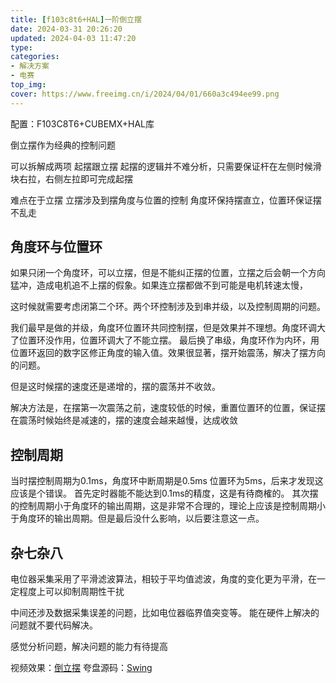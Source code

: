 ```yaml
---
title: [f103c8t6+HAL]一阶倒立摆
date: 2024-03-31 20:26:20
updated: 2024-04-03 11:47:20
type:  
categories: 
- 解决方案
- 电赛
top_img:
cover: https://www.freeimg.cn/i/2024/04/01/660a3c494ee99.png
---
```

配置：F103C8T6+CUBEMX+HAL库

倒立摆作为经典的控制问题

可以拆解成两项
起摆跟立摆
起摆的逻辑并不难分析，只需要保证杆在左侧时候滑块右拉，右侧左拉即可完成起摆

难点在于立摆
立摆涉及到摆角度与位置的控制
角度环保持摆直立，位置环保证摆不乱走

角度环与位置环
---
如果只闭一个角度环，可以立摆，但是不能纠正摆的位置，立摆之后会朝一个方向猛冲，造成电机追不上摆的假象。如果连立摆都做不到可能是电机转速太慢，

这时候就需要考虑闭第二个环。两个环控制涉及到串并级，以及控制周期的问题。

我们最早是做的并级，角度环位置环共同控制摆，但是效果并不理想。角度环调大了位置环没作用，位置环调大了不能立摆。
最后换了串级，角度环作为内环，用位置环返回的数字区修正角度的输入值。效果很显著，摆开始震荡，解决了摆方向的问题。

但是这时候摆的速度还是递增的，摆的震荡并不收敛。

解决方法是，在摆第一次震荡之前，速度较低的时候，重置位置环的位置，保证摆在震荡时候始终是减速的，摆的速度会越来越慢，达成收敛

控制周期
---
当时摆控制周期为0.1ms，角度环中断周期是0.5ms 位置环为5ms，后来才发现这应该是个错误。
首先定时器能不能达到0.1ms的精度，这是有待商榷的。
其次摆的控制周期小于角度环的输出周期，这是非常不合理的，理论上应该是控制周期小于角度环的输出周期。但是最后没什么影响，以后要注意这一点。

杂七杂八
---

电位器采集采用了平滑滤波算法，相较于平均值滤波，角度的变化更为平滑，在一定程度上可以抑制周期性干扰


中间还涉及数据采集误差的问题，比如电位器临界值突变等。
能在硬件上解决的问题就不要代码解决。


感觉分析问题，解决问题的能力有待提高

视频效果：[倒立摆](https://www.bilibili.com/video/BV1JJ4m1576Y/)
夸盘源码：[Swing](https://pan.quark.cn/s/d57c75ea0188)